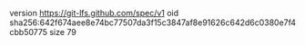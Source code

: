 version https://git-lfs.github.com/spec/v1
oid sha256:642f674aee8e74bc77507da3f15c3847af8e91626c642d6c0380e7f4cbb50775
size 79
